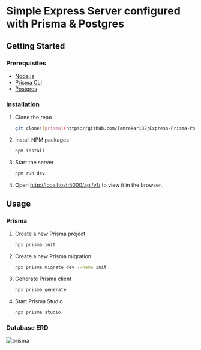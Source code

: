 # Simple Express Server configured with Prisma & Postgres

## Getting Started

### Prerequisites

- [Node.js](https://nodejs.org/en/download/)
- [Prisma CLI](https://www.prisma.io/docs/getting-started/setup-prisma/start-from-scratch-sql-typescript-postgres)
- [Postgres](https://www.postgresql.org/download/)

### Installation

1. Clone the repo
   ```sh
   git clone![prisma](https://github.com/Tamrakar182/Express-Prisma-Postgresql/assets/84511488/ffcefc88-4704-459d-844d-914bbc9b34ab)

    ```
2. Install NPM packages
    ```sh
    npm install
    ```
3. Start the server
    ```sh
    npm run dev
    ```
4. Open [http://localhost:5000/api/v1/](http://localhost:5000/api/v1/) to view it in the browser.

## Usage

### Prisma

1. Create a new Prisma project
    ```sh
    npx prisma init
    ```

2. Create a new Prisma migration
    ```sh
    npx prisma migrate dev --name init
    ```

3. Generate Prisma client
    ```sh
    npx prisma generate
    ```

4. Start Prisma Studio
    ```sh
    npx prisma studio
    ```

### Database ERD

![prisma](https://github.com/Tamrakar182/Express-Prisma-Postgresql/assets/84511488/ca61bee2-8ee1-4d11-b410-2ff7cb6caa42)
